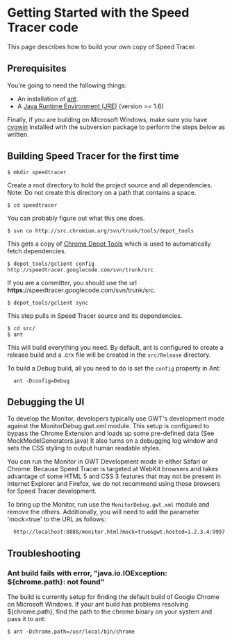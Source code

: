 # Getting Started with the Speed Tracer code #

This page describes how to build your own copy of Speed Tracer.

## Prerequisites ##
You're going to need the following things:
  * An installation of [ant](http://ant.apache.org/).
  * A [Java Runtime Environment (JRE)](http://www.oracle.com/technetwork/java/javase/downloads/index.html) (version >= 1.6)

Finally, if you are building on Microsoft Windows, make sure you have [cygwin](http://cygwin.com/) installed with the subversion package to perform the steps below as written.

## Building Speed Tracer for the first time ##

```
$ mkdir speedtracer
```
Create a root directory to hold the project source and all dependencies.  Note: Do not create this directory on a path that contains a space.


```
$ cd speedtracer
```
You can probably figure out what this one does.


```
$ svn co http://src.chromium.org/svn/trunk/tools/depot_tools
```
This gets a copy of [Chrome Depot Tools](http://www.chromium.org/developers/how-tos/depottools) which is used to automatically fetch dependencies.


```
$ depot_tools/gclient config http://speedtracer.googlecode.com/svn/trunk/src
```
If you are a committer, you should use the url **https**://speedtracer.googlecode.com/svn/trunk/src.


```
$ depot_tools/gclient sync
```
This step pulls in Speed Tracer source and its dependencies.


```
$ cd src/
$ ant
```
This will build everything you need.  By default, ant is configured to create a release build and a .crx file will be created in the `src/Release` directory.

To build a Debug build, all you need to do is set the `config` property in Ant:

```
  ant -Dconfig=Debug
```


## Debugging the UI ##

To develop the Monitor, developers typically use GWT's development mode against the MonitorDebug.gwt.xml module.  This setup is configured to bypass the Chrome Extension and loads up some pre-defined data (See MockModelGenerators.java)  It also turns on a debugging log window and sets the CSS styling to output human readable styles.

You can run the Monitor in GWT Development mode in either Safari or Chrome.  Because Speed Tracer is targeted at WebKit browsers and takes advantage of some HTML 5 and CSS 3 features that may not be present in Internet Explorer and Firefox, we do not recommend using those browsers for Speed Tracer development.

To bring up the Monitor, run use the `MonitorDebug.gwt.xml` module and remove the others.  Additionally, you will need to add the parameter 'mock=true' to the URL as follows:

```
  http://localhost:8888/monitor.html?mock=true&gwt.hosted=1.2.3.4:9997
```

## Troubleshooting ##

### Ant build fails with error, "java.io.IOException: ${chrome.path}: not found" ###

The build is currently setup for finding the default build of Google Chrome on Microsoft Windows.  If your ant build has problems resolving ${chrome.path}, find the path to the chrome binary on your system and pass it to ant:

```
$ ant -Dchrome.path=/usr/local/bin/chrome
```